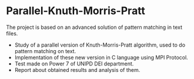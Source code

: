 # Parallel-Knuth-Morris-Pratt
The project is based on an advanced solution of pattern matching in text files. 
- Study of a parallel version of Knuth-Morris-Pratt algorithm, used to do pattern matching on text.
- Implementation of these new version in C language using MPI Protocol.
- Test made on Power 7 of UNIPD DEI department.
- Report about obtained results and analysis of them.
